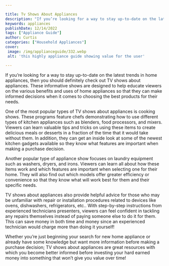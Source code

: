 ```yaml
---

title: Tv Shows About Appliances
description: "If you’re looking for a way to stay up-to-date on the latest trends in home appliances, then you should definitely check out TV sh...see more detail"
keywords: appliances
publishDate: 12/14/2022
tags: ["Appliance Guide"]
author: Curtis
categories: ["Household Appliances"]
cover: 
 image: /img/applianceguide/332.webp
 alt: 'this highly appliance guide showing value for the user'

---
```


If you’re looking for a way to stay up-to-date on the latest trends in home appliances, then you should definitely check out TV shows about appliances. These informative shows are designed to help educate viewers on the various benefits and uses of home appliances so that they can make informed decisions when it comes to choosing the best products for their needs.

One of the most popular types of TV shows about appliances is cooking shows. These programs feature chefs demonstrating how to use different types of kitchen appliances such as blenders, food processors, and mixers. Viewers can learn valuable tips and tricks on using these items to create delicious meals or desserts in a fraction of the time that it would take without them. In addition, they can get an inside look at some of the newest kitchen gadgets available so they know what features are important when making a purchase decision.

Another popular type of appliance show focuses on laundry equipment such as washers, dryers, and irons. Viewers can learn all about how these items work and which features are important when selecting one for their home. They will also find out which models offer greater efficiency or convenience so that they know what will work best for them and their specific needs. 

TV shows about appliances also provide helpful advice for those who may be unfamiliar with repair or installation procedures related to devices like ovens, dishwashers, refrigerators, etc.. With step-by-step instructions from experienced technicians presenters, viewers can feel confident in tackling any repairs themselves instead of paying someone else to do it for them. This can save money in both time and money since an experienced technician would charge more than doing it yourself! 

Whether you’re just beginning your search for new home appliance or already have some knowledge but want more information before making a purchase decision; TV shows about appliances are great resources with which you become better informed before investing your hard earned money into something that won’t give you value over time!
